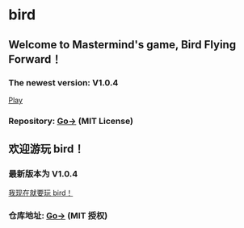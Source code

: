 # bird
## Welcome to Mastermind's game, Bird Flying Forward！
### The newest version: V1.0.4
<a href="https://aenf23.github.io/birdGamehome/1.0.4/">Play</a>

### Repository: <a href="https://www.github.com/aenf23/bird/">Go-></a> (MIT License)

## 欢迎游玩 bird！
### 最新版本为 V1.0.4
<a href="https://aenf23.github.io/birdGamehome/1.0.4/">我现在就要玩 bird！</a>

### 仓库地址: <a href="https://www.github.com/aenf23/bird/">Go-></a> (MIT 授权)
